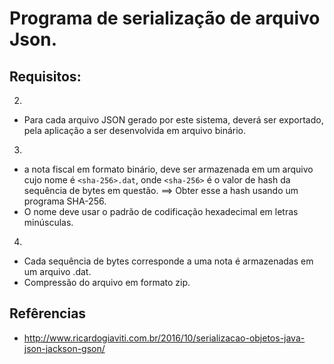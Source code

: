 # Programa de serialização de arquivo Json.
## Requisitos:

2)
- Para cada arquivo JSON gerado por este sistema, deverá ser exportado,
pela aplicação a ser desenvolvida em arquivo binário.

3)
- a nota fiscal em formato binário, deve ser armazenada em um arquivo cujo
nome é `<sha-256>.dat`, onde `<sha-256>` é o valor de hash da sequência de bytes
em questão. ==> Obter esse a hash usando um programa SHA-256.
- O nome deve usar o padrão de codificação hexadecimal em letras minúsculas.

4)
- Cada sequência de bytes corresponde a uma nota é armazenadas em um arquivo
.dat.
- Compressão do arquivo em formato zip.

## Refêrencias

- http://www.ricardogiaviti.com.br/2016/10/serializacao-objetos-java-json-jackson-gson/
